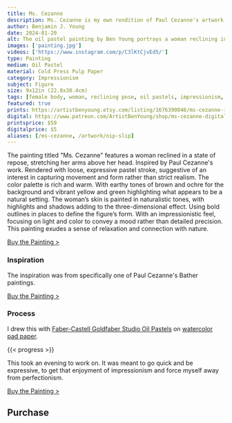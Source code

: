 ```yaml
---
title: Ms. Cezanne
description: Ms. Cezanne is my own rendition of Paul Cezanne's artwork, including one of his many bather subjects. Using the oil pastels I have on hand.
author: Benjamin J. Young
date: 2024-01-20
alt: The oil pastel painting by Ben Young portrays a woman reclining in a vibrant, natural setting, depicted with vivid colors and energetic, sketch-like strokes that create a lively and dynamic composition.
images: ['painting.jpg']
videos: ['https://www.instagram.com/p/C3lKtCjvEd5/']
type: Painting
medium: Oil Pastel
material: Cold Press Pulp Paper
category: Impressionism
subject: Figure
size: 9x12in (22.8x30.4cm)
tags: [female body, woman, reclining pose, oil pastels, impressionism, figure art]
featured: true
prints: https://artistbenyoung.etsy.com/listing/1676390046/ms-cezanne-impressionism-painting-oil
digital: https://www.patreon.com/ArtistBenYoung/shop/ms-cezanne-digital-download-139657
printsprice: $59
digitalprice: $5
aliases: [/ms-cezanne, /artwork/nip-slip]
---
```


The painting titled "Ms. Cezanne" features a woman reclined in a state of repose, stretching her arms above her head. Inspired by Paul Cezanne's work. Rendered with loose, expressive pastel stroke, suggestive of an interest in capturing movement and form rather than strict realism. The color palette is rich and warm. With earthy tones of brown and ochre for the background and vibrant yellow and green highlighting what appears to be a natural setting. The woman’s skin is painted in naturalistic tones, with highlights and shadows adding to the three-dimensional effect. Using bold outlines in places to define the figure’s form. With an impressionistic feel, focusing on light and color to convey a mood rather than detailed precision. This painting exudes a sense of relaxation and connection with nature.

[Buy the Painting >](#purchase)

### Inspiration ###

The inspiration was from specifically one of Paul Cezanne's Bather paintings.

[Buy the Painting >](#purchase)

### Process ###

I drew this with [Faber-Castell Goldfaber Studio Oil Pastels](https://www.jdoqocy.com/click-101118598-13717235?url=https%3A%2F%2Fwww.dickblick.com%2Fitems%2Ffaber-castell-goldfaber-studio-oil-pastel-set-assorted-colors-set-of-24%2F%3Fclicktracking%3Dtrue%26wmcp%3Dpla%26wmcid%3Ditems%26wmckw%3D21905-0249%26country%3Dus%26currency%3Dusd&cjsku=21905-0249) on [watercolor pad paper](https://www.anrdoezrs.net/click-101118598-13717235?url=https%3A%2F%2Fwww.dickblick.com%2Fitems%2Fcanson-lettering-pad-watercolor%2F%3Fclicktracking%3Dtrue%26wmcp%3Dpla%26wmcid%3Ditems%26wmckw%3D09634-1001%26country%3Dus%26currency%3Dusd&cjsku=09634-1001).

{{< progress >}}

This took an evening to work on. It was meant to go quick and be expressive, to get that enjoyment of impressionism and force myself away from perfectionism.

[Buy the Painting >](#purchase)


## Purchase ##
